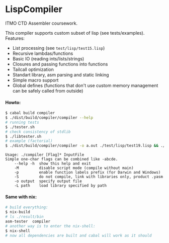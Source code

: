 # LispCompiler
ITMO CTD Assembler coursework.

This compiler supports custom subset of lisp (see tests/examples). Features:
  * List processing (see `test/lisp/test15.lisp`)
  * Recursive lambdas/functions
  * Basic IO (reading ints/lists/strings)
  * Closures and passing functions into functions
  * Tailcall optimization
  * Standart library, asm parsing and static linking
  * Simple macro support
  * Global defines (functions that don't use custom memory management can be safely called from outside)

#### Howto:
```bash
$ cabal build compiler
$ ./dist/build/compiler/compiler --help
# running tests
$ ./tester.sh
# check consistency of stdlib
$ ./libtester.sh
# example (factorial)
$ ./dist/build/compiler/compiler -o a.out ./test/lisp/test19.lisp && ./a.out <<< 6
```
```
Usage: ./compiler [Flag]* InputFile
Simple one-char flags can be combined like -abcde.
    --help -h  show this help and exit
    -M         disable script mode (compile without main)
    -p         enable function labels prefix (for Darwin and Windows)
    -S         do not compile, link with libraries only, product .yasm
    -o output  specify output file
    -L path    load library specified by path
```

#### Same with nix:
```bash
# build everything:
$ nix-build
# ls ./result/bin
asm-tester  compiler
# another way is to enter the nix-shell:
$ nix-shell
# now all dependencies are built and cabal will work as it should
```